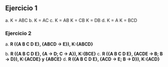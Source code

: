 ## Ejercicio 1
a. K = ABC
b. K = AC
c. 
	K = AB
	K = CB
	K = DB
d. 
	K = A
	K = BCD
### Ejercicio 2
a. **R ({A B C D E}, {ABCD -> E}), K:{ABCD}**
	
b. **R ({A B C D E}, {A -> D; C -> A}), K:{BCE}**
c. **R ({A B C D E}, {ACDE -> B; B -> D}), K:{ACDE} y {ABCE}**
d. **R ({A B C D E}, {ACD -> E; B -> D}), K:{ACD}**
